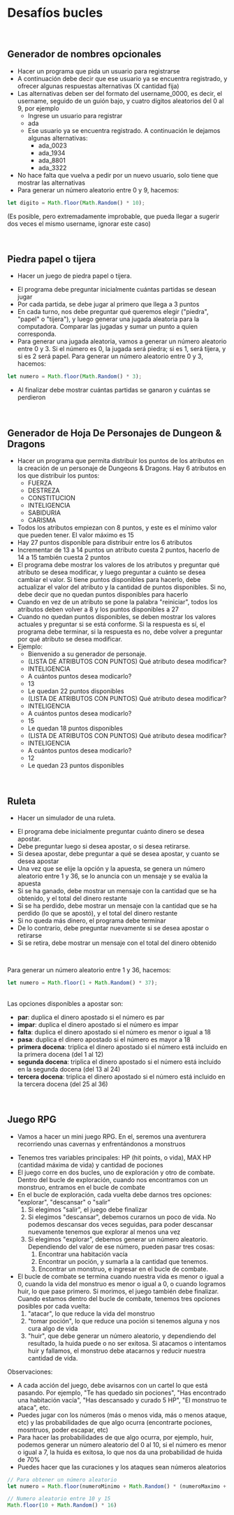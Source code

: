 # Desafíos bucles
<br>

## Generador de nombres opcionales

- Hacer un programa que pida un usuario para registrarse
- A continuación debe decir que ese usuario ya se encuentra registrado, y ofrecer algunas respuestas alternativas (X cantidad fija)
- Las alternativas deben ser del formato del username_0000, es decir, el username, seguido de un guión bajo, y cuatro dígitos aleatorios del 0 al 9, por ejemplo
    - Ingrese un usuario para registrar
    - ada
    - Ese usuario ya se encuentra registrado. A continuación le dejamos 
    algunas alternativas:
        - ada_0023
        - ada_1934
        - ada_8801
        - ada_3322
- No hace falta que vuelva a pedir por un nuevo usuario, solo tiene que mostrar las alternativas
- Para generar un número aleatorio entre 0 y 9, hacemos:

```javascript
let digito = Math.floor(Math.Random() * 10);
```

(Es posible, pero extremadamente improbable, que pueda llegar a sugerir dos veces el mismo username, ignorar este caso)

<br>

## Piedra papel o tijera

- Hacer un juego de piedra papel o tijera.

* El programa debe preguntar inicialmente cuántas partidas se desean jugar
* Por cada partida, se debe jugar al primero que llega a 3 puntos
* En cada turno, nos debe preguntar qué queremos elegir ("piedra", "papel" o "tijera"),
y luego generar una jugada aleatoria para la computadora. Comparar las jugadas y sumar un punto a quien corresponda.
* Para generar una jugada aleatoria, vamos a generar un número aleatorio entre 0 y 3. Si el número es 0, la jugada será piedra; si es 1, será tijera, y si es 2 será papel. Para generar un número aleatorio entre 0 y 3, hacemos:

```javascript
let numero = Math.floor(Math.Random() * 3);
```

* Al finalizar debe mostrar cuántas partidas se ganaron y cuántas se perdieron
<br>

## Generador de Hoja De Personajes de Dungeon & Dragons

- Hacer un programa que permita distribuir los puntos de los atributos en la creación de un personaje de Dungeons & Dragons. Hay 6 atributos en los que distribuir los puntos:
    * FUERZA
    * DESTREZA
    * CONSTITUCION
    * INTELIGENCIA
    * SABIDURIA
    * CARISMA
- Todos los atributos empiezan con 8 puntos, y este es el mínimo valor que pueden 
tener. El valor máximo es 15
- Hay 27 puntos disponible para distribuir entre los 6 atributos    
- Incrementar de 13 a 14 puntos un atributo cuesta 2 puntos, hacerlo de 14 a 15
también cuesta 2 puntos
- El programa debe mostrar los valores de los atributos y preguntar qué atributo se desea modificar, y luego preguntar a cuánto se desea cambiar el valor. Si tiene puntos disponibles para hacerlo, debe actualizar el valor del atributo y la cantidad de puntos disponibles. Si no, debe decir que no quedan puntos disponibles para hacerlo
- Cuando en vez de un atributo se pone la palabra "reiniciar", todos los atributos deben volver a 8 y los puntos disponibles a 27
- Cuando no quedan puntos disponibles, se deben mostrar los valores actuales y preguntar si se está conforme. Si la respuesta es sí, el programa debe terminar, si la respuesta es no, debe volver a preguntar por qué atributo se desea modificar. 
- Ejemplo:
    - Bienvenido a su generador de personaje. 
    - (LISTA DE ATRIBUTOS CON PUNTOS) Qué atributo desea modificar?
    - INTELIGENCIA
    - A cuántos puntos desea modicarlo? 
    - 13
    - Le quedan 22 puntos disponibles
    - (LISTA DE ATRIBUTOS CON PUNTOS) Qué atributo desea modificar?
    - INTELIGENCIA
    - A cuántos puntos desea modicarlo? 
    - 15
    - Le quedan 18 puntos disponibles
    - (LISTA DE ATRIBUTOS CON PUNTOS) Qué atributo desea modificar?
    - INTELIGENCIA
    - A cuántos puntos desea modicarlo? 
    - 12
    - Le quedan 23 puntos disponibles

<br>

## Ruleta

- Hacer un simulador de una ruleta. 

* El programa debe inicialmente preguntar cuánto dinero se desea apostar. 
* Debe preguntar luego si desea apostar, o si desea retirarse.
* Si desea apostar, debe preguntar a qué se desea apostar, y cuanto se desea apostar
* Una vez que se elije la opción y la apuesta, se genera un número aleatorio entre
1 y 36, se lo anuncia con un mensaje y se evalúa la apuesta
* Si se ha ganado, debe mostrar un mensaje con la cantidad que se ha obtenido,
y el total del dinero restante
* Si se ha perdido, debe mostrar un mensaje con la cantidad que se ha perdido (lo que se apostó), y el total del dinero restante
* Si no queda más dinero, el programa debe terminar
* De lo contrario, debe preguntar nuevamente si se desea apostar o retirarse
* Si se retira, debe mostrar un mensaje con el total del dinero obtenido
<br>

Para generar un número aleatorio entre 1 y 36, hacemos:

```javascript
let numero = Math.floor(1 + Math.Random() * 37);
```

<br>
Las opciones disponibles a apostar son:

* **par**: duplica el dinero apostado si el número es par
* **impar**: duplica el dinero apostado si el número es impar
* **falta**: duplica el dinero apostado si el número es menor o igual a 18
* **pasa**: duplica el dinero apostado si el número es mayor a 18
* **primera docena**: triplica el dinero apostado si el número está incluido en la primera docena (del 1 al 12)
* **segunda docena**: triplica el dinero apostado si el número está incluido en la segunda docena (del 13 al 24)
* **tercera docena**: triplica el dinero apostado si el número está incluido en la tercera docena (del 25 al 36)

<br>

## Juego RPG

- Vamos a hacer un mini juego RPG. En el, seremos una aventurera recorriendo unas cavernas y enfrentándonos a monstruos

* Tenemos tres variables principales: HP (hit points, o vida), MAX HP (cantidad máxima de vida) y cantidad de pociones
* El juego corre en dos bucles, uno de exploración y otro de combate. Dentro del bucle de exploración, cuando nos encontramos con un monstruo, entramos en el bucle de combate
* En el bucle de exploración, cada vuelta debe darnos tres opciones: "explorar", "descansar" o "salir"
    1. Si elegimos "salir", el juego debe finalizar
    2. Si elegimos "descansar", debemos curarnos un poco de vida. No podemos descansar dos veces seguidas, para poder descansar nuevamente tenemos que explorar al menos una vez
    3. Si elegimos "explorar", debemos generar un número aleatorio. Dependiendo del valor de ese número, pueden pasar tres cosas:
        1. Encontrar una habitación vacía
        2. Encontrar un poción, y sumarla a la cantidad que tenemos.
        3. Encontrar un monstruo, e ingresar en el bucle de combate.
* El bucle de combate se termina cuando nuestra vida es menor o igual a 0, cuando la vida del monstruo es menor o igual a 0, o cuando logramos huir, lo que pase primero. Si morimos, el juego también debe finalizar. Cuando estamos dentro del bucle de combate, tenemos tres opciones posibles por cada vuelta:
    1. "atacar", lo que reduce la vida del monstruo
    2. "tomar poción", lo que reduce una poción si tenemos alguna y nos cura algo de vida
    3. "huir", que debe generar un número aleatorio, y dependiendo del resultado, la huida puede o no ser exitosa.
Si atacamos o intentamos huir y fallamos, el monstruo debe atacarnos y reducir nuestra cantidad de vida.

Observaciones:

* A cada acción del juego, debe avisarnos con un cartel lo que está pasando. Por ejemplo, "Te has quedado sin pociones", "Has encontrado una habitación vacía", "Has descansado y curado 5 HP", "El monstruo te ataca", etc.
* Puedes jugar con los números (más o menos vida, más o menos ataque, etc) y las probabilidades de que algo ocurra (encontrarte pociones, mosntruos, poder escapar, etc)
* Para hacer las probabilidades de que algo ocurra, por ejemplo, huir, podemos generar
un número aleatorio del 0 al 10, si el número es menor o igual a 7, la huida es exitosa, lo que nos da una probabilidad de huida de 70%
* Puedes hacer que las curaciones y los ataques sean números aleatorios


```javascript
// Para obtener un número aleatorio
let numero = Math.floor(numeroMinimo + Math.Random() * (numeroMaximo + 1));

// Numero aleatorio entre 10 y 15
Math.floor(10 + Math.Random() * 16)
```
